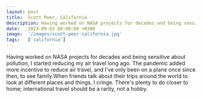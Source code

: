 ```yaml
---
layout: post
title:  Scott Peer, California
description: Having worked on NASA projects for decades and being sensitive about pollution, I started reducing my air travel long ago. The pandemic added more inc...
date:   2023-09-03 00:00:00 +0300
image:  '/images/scott-peer-california.jpg'
tags:   ['california']
---
```

Having worked on NASA projects for decades and being sensitive about pollution, I started reducing my air travel long ago. The pandemic added more incentive to reduce air travel, and I've only been on a plane once since then, to see family.When friends talk about their trips around the world to look at different places and things, I cringe. There's plenty to do closer to home; international travel should be a rarity, not a hobby.

